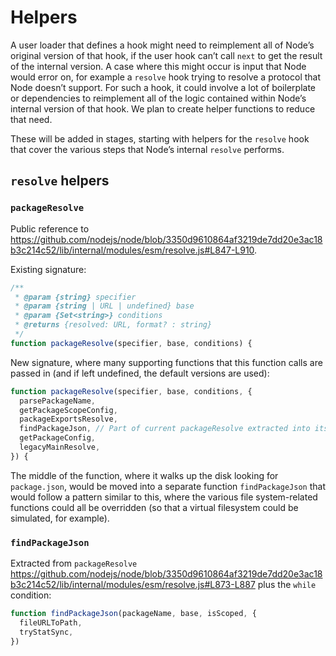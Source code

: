 # Helpers

A user loader that defines a hook might need to reimplement all of Node’s original version of that hook, if the user hook can’t call `next` to get the result of the internal version. A case where this might occur is input that Node would error on, for example a `resolve` hook trying to resolve a protocol that Node doesn’t support. For such a hook, it could involve a lot of boilerplate or dependencies to reimplement all of the logic contained within Node’s internal version of that hook. We plan to create helper functions to reduce that need.

These will be added in stages, starting with helpers for the `resolve` hook that cover the various steps that Node’s internal `resolve` performs.

## `resolve` helpers

### `packageResolve`

Public reference to https://github.com/nodejs/node/blob/3350d9610864af3219de7dd20e3ac18b3c214c52/lib/internal/modules/esm/resolve.js#L847-L910.

Existing signature:

```js
/**
 * @param {string} specifier
 * @param {string | URL | undefined} base
 * @param {Set<string>} conditions
 * @returns {resolved: URL, format? : string}
 */
function packageResolve(specifier, base, conditions) {
```

New signature, where many supporting functions that this function calls are passed in (and if left undefined, the default versions are used):

```js
function packageResolve(specifier, base, conditions, {
  parsePackageName,
  getPackageScopeConfig,
  packageExportsResolve,
  findPackageJson, // Part of current packageResolve extracted into its own function
  getPackageConfig,
  legacyMainResolve,
}) {
```

The middle of the function, where it walks up the disk looking for `package.json`, would be moved into a separate function `findPackageJson` that would follow a pattern similar to this, where the various file system-related functions could all be overridden (so that a virtual filesystem could be simulated, for example).

### `findPackageJson`

Extracted from `packageResolve` https://github.com/nodejs/node/blob/3350d9610864af3219de7dd20e3ac18b3c214c52/lib/internal/modules/esm/resolve.js#L873-L887 plus the `while` condition:

```js
function findPackageJson(packageName, base, isScoped, {
  fileURLToPath,
  tryStatSync,
})
```
